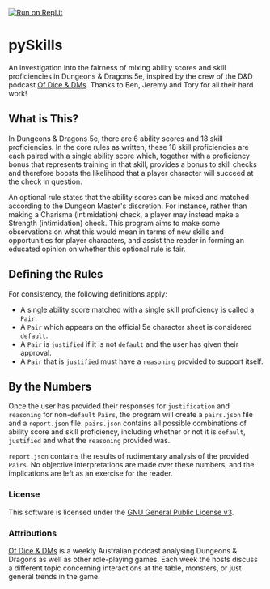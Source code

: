 [![Run on Repl.it](https://repl.it/badge/github/zachwingrave/pySkills)](https://repl.it/github/zachwingrave/pySkills)

# pySkills

An investigation into the fairness of mixing ability scores and skill proficiencies in Dungeons & Dragons 5e, inspired by the crew of the D&D podcast [Of Dice & DMs](https://soundcloud.com/ofdiceanddms). Thanks to Ben, Jeremy and Tory for all their hard work!

## What is This?

In Dungeons & Dragons 5e, there are 6 ability scores and 18 skill proficiencies. In the core rules as written, these 18 skill proficiencies are each paired with a single ability score which, together with a proficiency bonus that represents training in that skill, provides a bonus to skill checks and therefore boosts the likelihood that a player character will succeed at the check in question.

An optional rule states that the ability scores can be mixed and matched according to the Dungeon Master's discretion. For instance, rather than making a Charisma (intimidation) check, a player may instead make a Strength (intimidation) check. This program aims to make some observations on what this would mean in terms of new skills and opportunities for player characters, and assist the reader in forming an educated opinion on whether this optional rule is fair.

## Defining the Rules

For consistency, the following definitions apply:

- A single ability score matched with a single skill proficiency is called a `Pair`.
- A `Pair` which appears on the official 5e character sheet is considered `default`.
- A `Pair` is `justified` if it is not `default` and the user has given their approval.
- A `Pair` that is `justified` must have a `reasoning` provided to support itself.

## By the Numbers

Once the user has provided their responses for `justification` and `reasoning` for non-`default` `Pairs`, the program will create a `pairs.json` file and a `report.json` file. `pairs.json` contains all possible combinations of ability score and skill proficiency, including whether or not it is `default`, `justified` and what the `reasoning` provided was.

`report.json` contains the results of rudimentary analysis of the provided `Pairs`. No objective interpretations are made over these numbers, and the implications are left as an exercise for the reader.

### License
This software is licensed under the [GNU General Public License v3](LICENSE.md).

### Attributions
[Of Dice & DMs](https://soundcloud.com/ofdiceanddms) is a weekly Australian podcast analysing Dungeons & Dragons as well as other role-playing games. Each week the hosts discuss a different topic concerning interactions at the table, monsters, or just general trends in the game.
